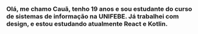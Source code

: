 ### Olá, me chamo Cauã, tenho 19 anos e sou estudante do curso de sistemas de informação na UNIFEBE. Já trabalhei com design, e estou estudando atualmente React e Kotlin.

<!--
**CauaDePaula/CauaDePaula** is a ✨ _special_ ✨ repository because its `README.md` (this file) appears on your GitHub profile.

Here are some ideas to get you started:

- 🔭 I’m currently working on ...
- 🌱 I’m currently learning ...
- 👯 I’m looking to collaborate on ...
- 🤔 I’m looking for help with ...
- 💬 Ask me about ...
- 📫 How to reach me: ...
- 😄 Pronouns: ...
- ⚡ Fun fact: ...
-->
